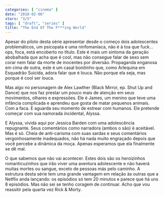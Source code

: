```yaml
---
categories: [ "cinema" ]
date: "2018-02-06"
stars: "3/5"
tags: [ "draft", "series" ]
title: "The End Of The F***ing World"
---
```

Apesar do piloto desta série apresentar desde o começo dois adolescentes
problemáticos, um psicopata e uma ninfomaníaca, não é à toa que
fuck... ops, foca, está encoberto no título. Este é mais um sintoma
da geração abobalhada que acha que é cool, mas não consegue falar de
sexo sem corar nem falar da morte de inocentes por diversão. Propaganda
enganosa em cima de outra, este é um casal bonitinho que, como Arlequina
em Esquadrão Suicida, adora falar que é louca. Não porque ela seja,
mas porque é cool ser louca.

Mas algo no personagem de Alex Lawther (Black Mirror, ep. Shut Up and
Dance) que nos faz prestar um pouco mais de atenção em seus movimentos,
olhares e expressões. Ele é James, um menino que teve uma infância
complicada e aprendeu que gosta de matar pequenos animais. Com a faca. E
aguarda seu momento de estrear com humanos. Ele pretende começar com
sua namorada incidental, Alyssa.

E Alyssa, vivida aqui por Jessica Barden com uma adolescência
repugnante. Seus comentários como narradora (ambos o são) é
aceitável. Mas é só. Cheia de anti-carisma com suas sardas e seus
comentários vergonhosamente inadequados, não há nada muito engraçado
depois que você percebe a dinâmica da moça. Apenas esperamos que ela
finalmente se dê mal.

O que sabemos que não vai acontecer. Estes dois são os heroizinhos
romanticuzinhos que irão viver uma aventura adolescente e não haverá
muitas mortes ou sangue, exceto de pessoas más pelo caminho. A estrutura
desta série tem uma grande vantagem em relação às outras que a
Netflix anda lançando: os episódios só tem 20 minutos e parece que
há uns 8 episódios. Mas não sei se tenho coragem de continuar. Acho
que vou reassitir pela quarta vez Rick & Morty.
